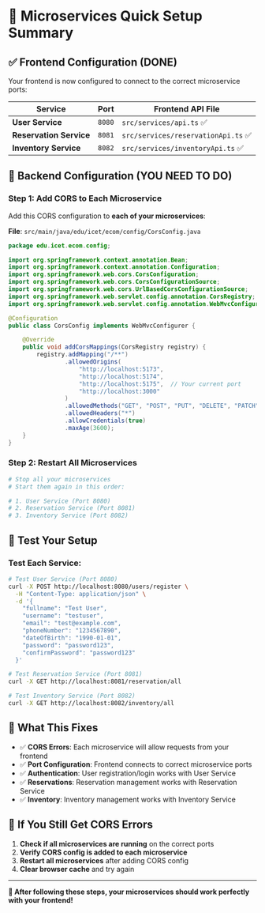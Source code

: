 # 🚀 Microservices Quick Setup Summary

## ✅ Frontend Configuration (DONE)

Your frontend is now configured to connect to the correct microservice ports:

| Service | Port | Frontend API File |
|---------|------|------------------|
| **User Service** | `8080` | `src/services/api.ts` ✅ |
| **Reservation Service** | `8081` | `src/services/reservationApi.ts` ✅ |
| **Inventory Service** | `8082` | `src/services/inventoryApi.ts` ✅ |

## 🔧 Backend Configuration (YOU NEED TO DO)

### **Step 1: Add CORS to Each Microservice**

Add this CORS configuration to **each of your microservices**:

**File**: `src/main/java/edu/icet/ecom/config/CorsConfig.java`

```java
package edu.icet.ecom.config;

import org.springframework.context.annotation.Bean;
import org.springframework.context.annotation.Configuration;
import org.springframework.web.cors.CorsConfiguration;
import org.springframework.web.cors.CorsConfigurationSource;
import org.springframework.web.cors.UrlBasedCorsConfigurationSource;
import org.springframework.web.servlet.config.annotation.CorsRegistry;
import org.springframework.web.servlet.config.annotation.WebMvcConfigurer;

@Configuration
public class CorsConfig implements WebMvcConfigurer {

    @Override
    public void addCorsMappings(CorsRegistry registry) {
        registry.addMapping("/**")
                .allowedOrigins(
                    "http://localhost:5173",
                    "http://localhost:5174", 
                    "http://localhost:5175",  // Your current port
                    "http://localhost:3000"
                )
                .allowedMethods("GET", "POST", "PUT", "DELETE", "PATCH", "OPTIONS")
                .allowedHeaders("*")
                .allowCredentials(true)
                .maxAge(3600);
    }
}
```

### **Step 2: Restart All Microservices**

```bash
# Stop all your microservices
# Start them again in this order:

# 1. User Service (Port 8080)
# 2. Reservation Service (Port 8081)  
# 3. Inventory Service (Port 8082)
```

## 🧪 Test Your Setup

### **Test Each Service:**

```bash
# Test User Service (Port 8080)
curl -X POST http://localhost:8080/users/register \
  -H "Content-Type: application/json" \
  -d '{
    "fullname": "Test User",
    "username": "testuser",
    "email": "test@example.com",
    "phoneNumber": "1234567890",
    "dateOfBirth": "1990-01-01",
    "password": "password123",
    "confirmPassword": "password123"
  }'

# Test Reservation Service (Port 8081)
curl -X GET http://localhost:8081/reservation/all

# Test Inventory Service (Port 8082)
curl -X GET http://localhost:8082/inventory/all
```

## 🎯 What This Fixes

- ✅ **CORS Errors**: Each microservice will allow requests from your frontend
- ✅ **Port Configuration**: Frontend connects to correct microservice ports
- ✅ **Authentication**: User registration/login works with User Service
- ✅ **Reservations**: Reservation management works with Reservation Service
- ✅ **Inventory**: Inventory management works with Inventory Service

## 🚨 If You Still Get CORS Errors

1. **Check if all microservices are running** on the correct ports
2. **Verify CORS config is added to each microservice**
3. **Restart all microservices** after adding CORS config
4. **Clear browser cache** and try again

---

**🎉 After following these steps, your microservices should work perfectly with your frontend!**


